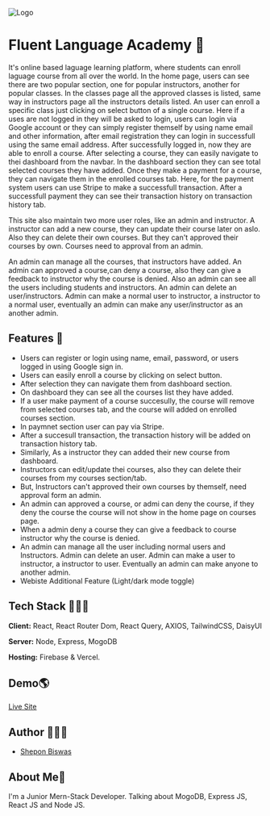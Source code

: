
![Logo](https://i.ibb.co/Qrh1QCH/logo.png)


# Fluent Language Academy 📌

It's online based laguage learning platform, where students can enroll laguage course from all over the world. In the home page, users can see there are two popular section, one for popular instructors, another for popular classes. 
In the classes page all the approved classes is listed, same way in instructors page all the instructors details listed. An user can enroll a specific class just clicking on select button of a single course. Here if a uses are not logged in they will be asked to login, users can login via Google account or they can simply register themself by using name email and other information, after email registration they can login in successfull using the same email address.
After successfully logged in, now they are able to enroll a course. After selecting a course, they can easily navigate to thei dashboard from the navbar.
In the dashboard section they can see total selected courses they have added. Once they make a payment for a course, they can navigate them in the enrolled courses tab.
Here, for the payment system users can use Stripe to make a successfull transaction.
After a successfull payment they can see their transaction history on transaction history tab.

This site also maintain two more user roles, like an admin and instructor.
A instructor can add a new course, they can update their course later on aslo. Also they can delete their own courses. But they can't approved their courses by own. Courses need to approval from an admin.

An admin can manage all the courses, that instructors have added. An admin can approved a course,can deny a course, also they can give a feedback to instructor why the course is denied.
Also an admin can see all the users including students and instructors. An admin can delete an user/instructors. Admin can make a normal user to instructor, a instructor to a normal user, eventually an admin can make any user/instructor as an another admin.



## Features 📝

- Users can register or login using name, email, password, or users logged in using Google sign in.
- Users can easily enroll a course by clicking on select button.
- After selection they can navigate them from dashboard section.
- On dashboard they can see all the courses list they have added.
- If a user make payment of a course succesully, the course will remove from selected courses tab, and the course will added on enrolled courses section.
- In paymnet section user can pay via Stripe.
- After a succesull transaction, the transaction history will be added on transaction history tab.
- Similarly, As a instructor they can added their new course from dashboard.
- Instructors can edit/update thei courses, also they can delete their courses from my courses section/tab.
- But, Instructors can't approved their own courses by themself, need approval form an admin.
- An admin can approved a course, or admi can deny the course, if they deny the course the course will not show in the home page on courses page.
- When a admin deny a course they can give a feedback to course instructor why the course is denied.
- An admin can manage all the user including normal users and Instructors. Admin can delete an user. Admin can make a user to instructor, a instructor to user. Eventually an admin can make anyone to another admin.
- Webiste Additional Feature (Light/dark mode toggle)


## Tech Stack 👩🏼‍💻 

**Client:** React, React Router Dom, React Query, AXIOS, TailwindCSS, DaisyUI

**Server:** Node, Express, MogoDB

**Hosting:** Firebase & Vercel.


## Demo🌎
[Live Site ](https://fluent-language-academy.web.app/)


## Author 🧑🏻‍💻

- [Shepon Biswas](https://github.com/shepon-biswas)


##  About Me🚀
I'm a Junior Mern-Stack Developer. Talking about MogoDB, Express JS, React JS and Node JS.

